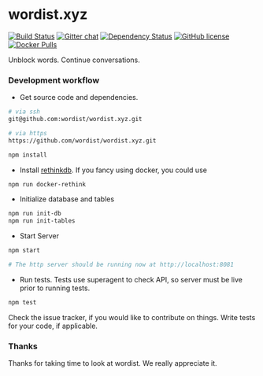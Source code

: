 # wordist.xyz

[![Build Status](https://travis-ci.org/wordist/wordist.xyz.svg?branch=master)](https://travis-ci.org/wordist/wordist.xyz)
[![Gitter chat](https://badges.gitter.im/gitterHQ/gitter.png)](https://gitter.im/wordist/Lobby)
[![Dependency Status](https://david-dm.org/wordist/wordist.xyz.svg)](https://david-dm.org/wordist/wordist.xyz)
[![GitHub license](https://img.shields.io/badge/license-MIT-blue.svg)](https://raw.githubusercontent.com/wordist/wordist.xyz/master/LICENSE)
[![Docker Pulls](https://img.shields.io/docker/pulls/scriptnull/wordist.xyz.svg?maxAge=2592000)](https://hub.docker.com/r/scriptnull/wordist.xyz/)

Unblock words. Continue conversations.

### Development workflow

- Get source code and dependencies.
```bash
# via ssh
git@github.com:wordist/wordist.xyz.git

# via https
https://github.com/wordist/wordist.xyz.git

npm install
```

- Install [rethinkdb](https://www.rethinkdb.com/). If you fancy using docker, you could use
```bash
npm run docker-rethink
```

- Initialize database and tables
```bash
npm run init-db
npm run init-tables
```

- Start Server
```bash
npm start

# The http server should be running now at http://localhost:8081
```

- Run tests. Tests use superagent to check API, so server must be live prior to running tests.
```bash
npm test
```

Check the issue tracker, if you would like to contribute on things. Write tests for your code, if applicable.

### Thanks
Thanks for taking time to look at wordist. We really appreciate it.
